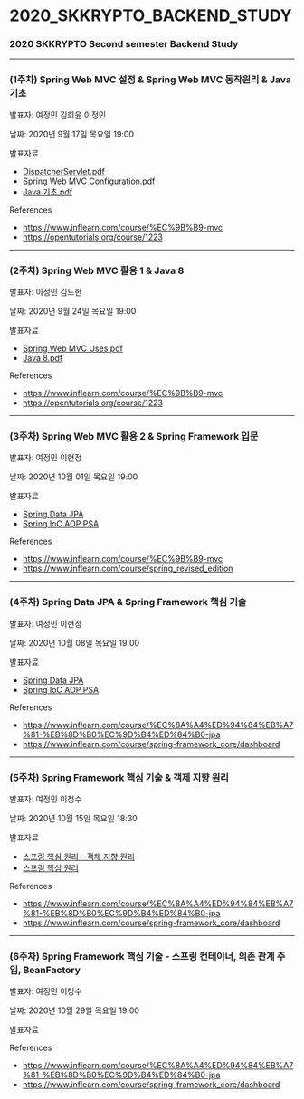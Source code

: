 # 2020_SKKRYPTO_BACKEND_STUDY
### 2020 SKKRYPTO Second semester Backend Study

***
### (1주차) Spring Web MVC 설정 & Spring Web MVC 동작원리 & Java 기초 
발표자: 여정민 김희윤 이정민 <br>

날짜: 2020년 9월 17일 목요일 19:00  

발표자료
<ul>
    <li> <a href="SpringWebMvc/DispatcherServlet.pdf"> DispatcherServlet.pdf</a></li>
    <li> <a href="SpringWebMvc/Spring_Web_MVC_Configuration.pdf"> Spring Web MVC Configuration.pdf</a> </li>
    <li> <a href="Java/java기초.pdf"> Java 기초.pdf</a> </li>
</ul>

References
- https://www.inflearn.com/course/%EC%9B%B9-mvc
- https://opentutorials.org/course/1223
***
### (2주차) Spring Web MVC 활용 1 & Java 8 
발표자: 이정민 김도헌 <br>

날짜: 2020년 9월 24일 목요일 19:00  

발표자료
<ul>
    <li> <a href="SpringWebMvc/Spring_Web_MVC_Uses.pdf"> Spring Web MVC Uses.pdf</a></li>
    <li> <a href="Java/Java%208.pdf"> Java 8.pdf </a> </li>
</ul>

References
- https://www.inflearn.com/course/%EC%9B%B9-mvc
- https://opentutorials.org/course/1223

***
### (3주차) Spring Web MVC 활용 2 & Spring Framework 입문
발표자: 여정민 이현정 <br>

날짜: 2020년 10월 01일 목요일 19:00  

발표자료

<ul>
    <li> <a href="SpringDataJPA/Spring%20Data%20JPA%20(1).pdf"> Spring Data JPA </a></li>
    <li> <a href="SpringFramework/spring%20ioc,aop,psa.pptx"> Spring IoC AOP PSA </a> </li>
</ul>

References
- https://www.inflearn.com/course/%EC%9B%B9-mvc
- https://www.inflearn.com/course/spring_revised_edition
***
### (4주차) Spring Data JPA & Spring Framework 핵심 기술
발표자: 여정민 이현정 <br>

날짜: 2020년 10월 08일 목요일 19:00  


발표자료

<ul>
    <li> <a href="SpringDataJPA/Spring%20Data%20JPA%20(1).pdf"> Spring Data JPA </a></li>
    <li> <a href="SpringFramework/spring%20ioc,aop,psa.pptx"> Spring IoC AOP PSA </a> </li>
</ul>

References
- https://www.inflearn.com/course/%EC%8A%A4%ED%94%84%EB%A7%81-%EB%8D%B0%EC%9D%B4%ED%84%B0-jpa
- https://www.inflearn.com/course/spring-framework_core/dashboard

***
### (5주차) Spring Framework 핵심 기술 & 객제 지향 원리
발표자: 여정민 이청수 <br>

날짜: 2020년 10월 15일 목요일 18:30  

발표자료

<ul>
    <li> <a href="SpringFramework/Spring%20Object%20Oriented.pdf"> 스프링 핵심 원리 - 객체 지향 원리  </a></li>
    <li> <a href="SpringFramework/spring.pdf"> 스프링 핵심 원리</a> </li>
</ul>


References
- https://www.inflearn.com/course/%EC%8A%A4%ED%94%84%EB%A7%81-%EB%8D%B0%EC%9D%B4%ED%84%B0-jpa
- https://www.inflearn.com/course/spring-framework_core/dashboard

***
### (6주차) Spring Framework 핵심 기술 - 스프링 컨테이너, 의존 관계 주입, BeanFactory  
발표자: 여정민 이청수 <br>

날짜: 2020년 10월 29일 목요일 19:00 

발표자료

References
- https://www.inflearn.com/course/%EC%8A%A4%ED%94%84%EB%A7%81-%EB%8D%B0%EC%9D%B4%ED%84%B0-jpa
- https://www.inflearn.com/course/spring-framework_core/dashboard

